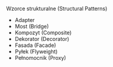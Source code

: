 Wzorce strukturalne (Structural Patterns)
   - Adapter
   - Most (Bridge)
   - Kompozyt (Composite)
   - Dekorator (Decorator)
   - Fasada (Facade)
   - Pyłek (Flyweight)
   - Pełnomocnik (Proxy)
